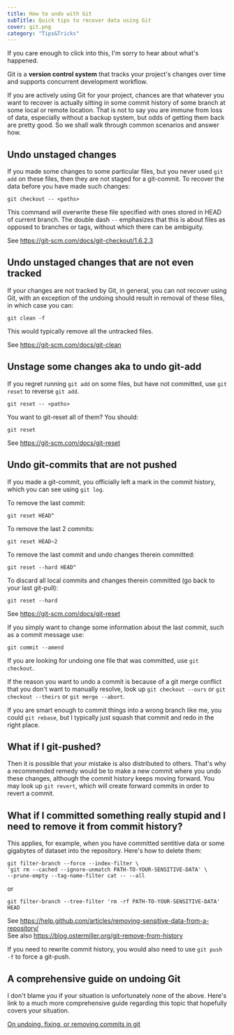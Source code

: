 ```yaml
---
title: How to undo with Git
subTitle: Quick tips to recover data using Git
cover: git.png
category: "Tips&Tricks"
---
```


If you care enough to click into this, I'm sorry to hear about what's happened.

Git is a **version control system** that tracks your project's changes over time and supports concurrent development workflow.

If you are actively using Git for your project, chances are that whatever you want to recover is actually sitting in some commit history of some branch at some local or remote location. That is not to say you are immune from loss of data, especially without a backup system, but odds of getting them back are pretty good. So we shall walk through common scenarios and answer how.

## Undo unstaged changes

If you made some changes to some particular files, but you never used `git add` on these files, then they are not staged for a git-commit. To recover the data before you have made such changes:

```
git checkout -- <paths>
```

This command will overwrite these file specified with ones stored in HEAD of current branch. The double dash `--` emphasizes that this is about files as opposed to branches or tags, without which there can be ambiguity.

See https://git-scm.com/docs/git-checkout/1.6.2.3

## Undo unstaged changes that are not even tracked

If your changes are not tracked by Git, in general, you can not recover using Git, with an exception of the undoing should result in removal of these files, in which case you can:

```
git clean -f
```
This would typically remove all the untracked files.

See https://git-scm.com/docs/git-clean

## Unstage some changes aka to undo git-add

If you regret running `git add` on some files, but have not committed, use `git reset` to reverse `git add`.

```
git reset -- <paths>
```

You want to git-reset all of them? You should:

```
git reset
```

See https://git-scm.com/docs/git-reset

## Undo git-commits that are not pushed

If you made a git-commit, you officially left a mark in the commit history, which you can see using `git log`.

To remove the last commit:

```
git reset HEAD^
```

To remove the last 2 commits:

```
git reset HEAD~2
```

To remove the last commit and undo changes therein committed:

```
git reset --hard HEAD^
```

To discard all local commits and changes therein committed (go back to your last git-pull):

```
git reset --hard
```

See https://git-scm.com/docs/git-reset

If you simply want to change some information about the last commit, such as a commit message use:

```
git commit --amend
```

If you are looking for undoing one file that was committed, use `git checkout`.

If the reason you want to undo a commit is because of a git merge conflict that you don't want to manually resolve, look up `git checkout --ours` or `git checkout --theirs` or `git merge --abort`.

If you are smart enough to commit things into a wrong branch like me, you could `git rebase`, but I typically just squash that commit and redo in the right place.

## What if I git-pushed?

Then it is possible that your mistake is also distributed to others. That's why a recommended remedy would be to make a new commit where you undo these changes, although the commit history keeps moving forward.
You may look up `git revert`, which will create forward commits in order to revert a commit.

## What if I committed something really stupid and I need to remove it from commit history?

This applies, for example, when you have committed sentitive data or some gigabytes of dataset into the repository. Here's how to delete them:

```
git filter-branch --force --index-filter \
'git rm --cached --ignore-unmatch PATH-TO-YOUR-SENSITIVE-DATA' \
--prune-empty --tag-name-filter cat -- --all
```

or

```
git filter-branch --tree-filter 'rm -rf PATH-TO-YOUR-SENSITIVE-DATA' HEAD
```

See https://help.github.com/articles/removing-sensitive-data-from-a-repository/  
See also https://blog.ostermiller.org/git-remove-from-history

If you need to rewrite commit history, you would also need to use `git push -f` to force a git-push.

## A comprehensive guide on undoing Git

I don't blame you if your situation is unfortunately none of the above. Here's link to a much more comprehensive guide regarding this topic that hopefully covers your situation.

[On undoing, fixing, or removing commits in git](https://sethrobertson.github.io/GitFixUm/fixup.html)
